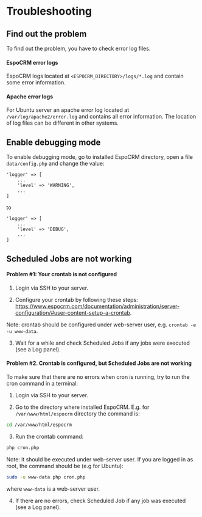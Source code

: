 # Troubleshooting

## Find out the problem

To find out the problem, you have to check error log files.

#### EspoCRM error logs

EspoCRM logs located at `<ESPOCRM_DIRECTORY>/logs/*.log` and contain some error information.

#### Apache error logs

For Ubuntu server an apache error log located at `/var/log/apache2/error.log` and contains all error information. The location of log files can be different in other systems. 

## Enable debugging mode

To enable debugging mode, go to installed EspoCRM directory, open a file `data/config.php` and change the value:

```
'logger' => [
    ...
    'level' => 'WARNING',
    ...
]
```
to
```
'logger' => [
    ...
    'level' => 'DEBUG',
    ...
]
```

## Scheduled Jobs are not working

#### Problem #1: Your crontab is not configured

1. Login via SSH to your server.

2. Configure your crontab by following these steps: https://www.espocrm.com/documentation/administration/server-configuration/#user-content-setup-a-crontab.

Note: crontab should be configured under web-server user, e.g. `crontab -e -u www-data`.

3. Wait for a while and check Scheduled Jobs if any jobs were executed (see a Log panel).

#### Problem #2. Crontab is configured, but Scheduled Jobs are not working

To make sure that there are no errors when cron is running, try to run the cron command in a terminal:

1. Login via SSH to your server.

2. Go to the directory where installed EspoCRM. E.g. for `/var/www/html/espocrm` directory the command is:

```bash
cd /var/www/html/espocrm
```

3. Run the crontab command:

```bash
php cron.php
```

Note: it should be executed under web-server user. If you are logged in as root, the command should be (e.g for Ubuntu):

```bash
sudo -u www-data php cron.php
```

where `www-data` is a web-server user.

4. If there are no errors, check Scheduled Job if any job was executed (see a Log panel).

